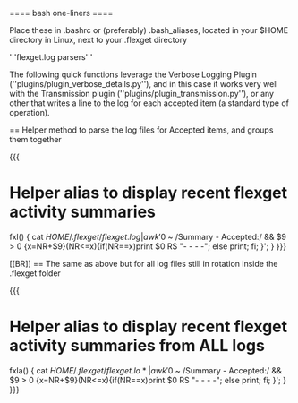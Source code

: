 ==== bash one-liners ====

Place these in .bashrc or (preferably) .bash_aliases, located in your $HOME directory in Linux, next to your .flexget directory

'''flexget.log parsers'''

The following quick functions leverage the Verbose Logging Plugin (''plugins/plugin_verbose_details.py''), and in this case it works very well with the Transmission plugin (''plugins/plugin_transmission.py''), or any other that writes a line to the log for each accepted item (a standard type of operation).

== Helper method to parse the log files for Accepted items, and groups them together

{{{
# Helper alias to display recent flexget activity summaries
fxl() {  cat $HOME/.flexget/flexget.log | awk '$0 ~ /Summary - Accepted:/ && $9 > 0 {x=NR+$9}(NR<=x){if(NR==x)print $0 RS "- - - -"; else print; fi; }'; }
}}}


[[BR]]
== The same as above but for all log files still in rotation inside the .flexget folder

{{{
# Helper alias to display recent flexget activity summaries from ALL logs
fxla() { cat $HOME/.flexget/flexget.lo* | awk '$0 ~ /Summary - Accepted:/ && $9 > 0 {x=NR+$9}(NR<=x){if(NR==x)print $0 RS "- - - -"; else print; fi; }'; }
}}}